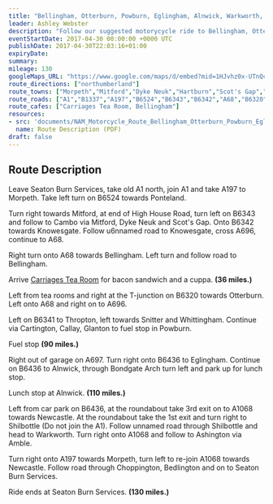 ```yaml
---
title: "Bellingham, Otterburn, Powburn, Eglingham, Alnwick, Warkworth, Bedlington"
leader: Ashley Webster
description: "Follow our suggested motorycycle ride to Bellingham, Otterburn, Powburn, Eglingham, Alnwick, Warkworth, Bedlington."
eventStartDate: 2017-04-30 00:00:00 +0000 UTC
publishDate: 2017-04-30T22:03:16+01:00
expiryDate:
summary:
mileage: 130
googleMaps_URL: "https://www.google.com/maps/d/embed?mid=1HJvhz0x-UTnQcfItUlT4fvBlYyb9ndcu"
route_directions: ["northumberland"]
route_towns: ["Morpeth","Mitford","Dyke Neuk","Hartburn","Scot's Gap","Cambo","Knowesgate","Bellingham","Otterburn","Elsdon","Thropton","Cartington","Callay","Glanton","Powburn","Eglingham","Alnwick","Shilbottle","Warkworth","Amble","Widdrington","Guidepost","Choppington","Bedlington"]
route_roads: ["A1","B1337","A197","B6524","B6343","B6342","A68","B6320","A696","B6341","A697","B6346","A1068","A192"]
route_cafes: ["Carriages Tea Room, Bellingham"]
resources:
- src: 'documents/NAM_Motorcycle_Route_Bellingham_Otterburn_Powburn_Eglingham_Alnwick_Warkworth_Bedlington.pdf'
  name: Route Description (PDF)
draft: false
---
```


## Route Description

Leave Seaton Burn Services, take old A1 north, join A1 and take A197 to Morpeth. Take left turn on B6524 towards Ponteland.

Turn right towards Mitford, at end of High House Road, turn left on B6343 and follow to Cambo via Mitford, Dyke Neuk and Scot's Gap. Onto B6342 towards Knowesgate. Follow u6nnamed road to Knowesgate, cross A696, continue to A68.

Right turn onto A68 towards Bellingham. Left turn and follow road to Bellingham.

Arrive [Carriages Tea Room](https://www.carriages-tearoom.co.uk/ "Go to Carriages Tea Room website") for bacon sandwich and a cuppa. **(36 miles.)**

Left from tea rooms and right at the T-junction on B6320 towards Otterburn. Left onto A68 and right on to A696.

Left on B6341 to Thropton, left towards Snitter and Whittingham.
Continue via Cartington, Callay, Glanton to fuel stop in Powburn.

Fuel stop **(90 miles.)**

Right out of garage on A697. Turn right onto B6436 to Eglingham. Continue on B6436 to Alnwick, through Bondgate Arch turn left and park up for lunch stop.

Lunch stop at Alnwick. **(110 miles.)**

Left from car park on B6436, at the roundabout take 3rd exit on to A1068 towards Newcastle. At the roundabout take the 1st exit and turn right to Shilbottle (Do not join the A1). Follow unnamed road through Shilbottle and head to Warkworth. Turn right onto A1068 and follow to Ashington via Amble.

Turn right onto A197 towards Morpeth, turn left to re-join A1068 towards Newcastle. Follow road through Choppington, Bedlington and on to Seaton Burn Services.

Ride ends at Seaton Burn Services. **(130 miles.)**